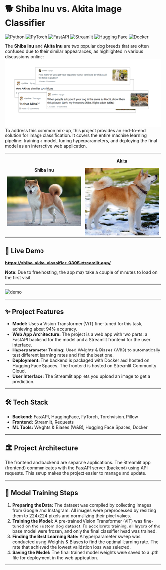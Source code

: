 # 🐕 Shiba Inu vs. Akita Image Classifier

![Python](https://img.shields.io/badge/Python-3.9-blue.svg)
![PyTorch](https://img.shields.io/badge/PyTorch-2.0-orange.svg)
![FastAPI](https://img.shields.io/badge/FastAPI-0.95-green.svg)
![Streamlit](https://img.shields.io/badge/Streamlit-1.25-red.svg)
![Hugging Face](https://img.shields.io/badge/%F0%9F%A4%97%20Hugging%20Face-Spaces-yellow.svg)
![Docker](https://img.shields.io/badge/Docker-24.0-blue.svg)

The **Shiba Inu** and **Akita Inu** are two popular dog breeds that are often confused due to their similar appearances, as highlighted in various discussions online:
![reddit](/asset/reddit.png)
To address this common mix-up, this project provides an end-to-end solution for image classification. It covers the entire machine learning pipeline: training a model, tuning hyperparameters, and deploying the final model as an interactive web application.
<table align="center">
  <tr>
    <td align="center">
      <p><b>Shiba Inu</b></p>
      <img src="/asset/shiba.jpg" alt="Shiba Inu" width="300">
    </td>
    <td align="center">
      <p><b>Akita</b></p>
      <img src="/asset/akita.webp" alt="Akita" width="300">
    </td>
  </tr>
</table>

## 🚀 Live Demo
**https://shiba-akita-classifier-0305.streamlit.app/**

**Note**: Due to free hosting, the app may take a couple of minutes to load on the first visit.
 



---
![demo](/asset/demo.gif)

---
## ✨ Project Features

* **Model:** Uses a Vision Transformer (ViT) fine-tuned for this task, achieving about 94% accuracy.
* **Web App Architecture:** The project is a web app with two parts: a FastAPI backend for the model and a Streamlit frontend for the user interface.
* **Hyperparameter Tuning:** Used Weights & Biases (W&B) to automatically test different learning rates and find the best one.
* **Deployment:** The backend is packaged with Docker and hosted on Hugging Face Spaces. The frontend is hosted on Streamlit Community Cloud.
* **User Interface:** The Streamlit app lets you upload an image to get a prediction.

---

## 🛠️ Tech Stack

* **Backend:** FastAPI, HuggingFace, PyTorch, Torchvision, Pillow
* **Frontend:** Streamlit, Requests
* **ML Tools:** Weights & Biases (W&B), Hugging Face Spaces, Docker

---

## 🏛️ Project Architecture

The frontend and backend are separate applications. The Streamlit app (frontend) communicates with the FastAPI server (backend) using API requests. This setup makes the project easier to manage and update.

---

## 🧠 Model Training Steps

1.  **Preparing the Data:** The dataset was compiled by collecting images from Google and Instagram. All images were preprocessed by resizing them to 224x224 pixels and normalizing their pixel values.
2.  **Training the Model:** A pre-trained Vision Transformer (ViT) was fine-tuned on the custom dog dataset. To accelerate training, all layers of the base model were frozen, and only the final classifier head was trained.
3.  **Finding the Best Learning Rate:** A hyperparameter sweep was conducted using Weights & Biases to find the optimal learning rate. The rate that achieved the lowest validation loss was selected.
5.  **Saving the Model:** The final trained model weights were saved to a .pth file for deployment in the web application.

---

